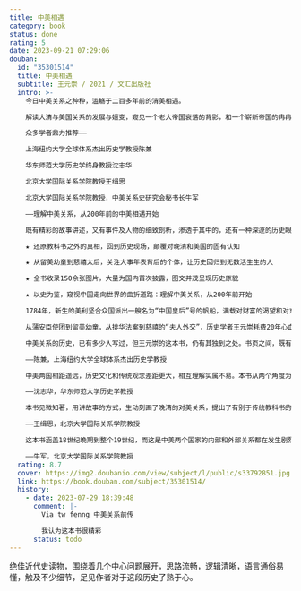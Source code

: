 ```yaml
---
title: 中美相遇
category: book
status: done
rating: 5
date: 2023-09-21 07:29:06
douban:
  id: "35301514"
  title: 中美相遇
  subtitle: 王元崇 / 2021 / 文汇出版社
  intro: >-
    今日中美关系之种种，滥觞于二百多年前的清美相遇。

    解读大清与美国关系的发展与嬗变，窥见一个老大帝国衰落的背影，和一个崭新帝国的冉冉升起。

    众多学者鼎力推荐——

    上海纽约大学全球体系杰出历史学教授陈兼

    华东师范大学历史学终身教授沈志华

    北京大学国际关系学院教授王缉思

    北京大学国际关系学院教授，中美关系史研究会秘书长牛军

    ——理解中美关系，从200年前的中美相遇开始

    既有精彩的故事讲述，又有事件及人物的细致剖析，渗透于其中的，还有一种深邃的历史眼光。处于浩瀚太平洋两端的两个大国，“相遇”最初两百年间的种种恩怨情仇，跃然于纸上，读来发人深省。——陈兼

    ★ 还原教科书之外的真相，回到历史现场，颠覆对晚清和美国的固有认知

    ★ 从留美幼童到慈禧太后，关注大事年表背后的个体，让历史回归到无数活生生的人

    ★ 全书收录150余张图片，大量为国内首次披露，图文并茂呈现历史原貌

    ★ 以史为鉴，窥视中国走向世界的曲折道路：理解中美关系，从200年前开始

    1784年，新生的美利坚合众国派出一艘名为“中国皇后”号的帆船，满载对财富的渴望和对东方文明的幻想，前往乾隆治下的盛世中华；100多年后，大清轰然崩溃，而美国却在通向霸权之路上如日方升。在一个多世纪的相望、相遇与相撞背后，是中国逐渐认清世界，并蹒跚追赶时代脚步的历程。双方的此消彼长，正是两个世界、两个时代交错的侧影。

    从蒲安臣使团到留美幼童，从排华法案到慈禧的“夫人外交”，历史学者王元崇耗费20年心血，收集整理大量原始资料，全面分析清美贸易、政治、军事、文化教育等诸多方面的交往与互动，通过一系列生动具体的细节，在“天朝”与“外夷”、传统与现代的激烈冲突之中，解读进步与保守、开放与封闭的复杂博弈，还原中国走向近代化与国际化的艰辛之旅；打破线性历史观的陈腐教条，重新审视今日中国与美国、与世界的关系。

    中美关系的历史，已有多少人写过，但王元崇的这本书，仍有其独到之处。书页之间，既有精彩的故事讲述，又有事件及人物的细致剖析，渗透于其中的，还有一种深邃的历史眼光。他的生花妙笔之下，处于浩瀚太平洋两端的两个大国，“相遇”最初两百年间的种种恩怨情仇，跃然于纸上，读来发人深省。

    ——陈兼，上海纽约大学全球体系杰出历史学教授

    中美两国相距遥远，历史文化和传统观念差距更大，相互理解实属不易。本书从两个角度为增进中美理解做出了努力。对中美早期交往的历史进行远距离观察，有助于人们看到起点、发展和全貌，而不为近期和现实的一时一事所遮蔽；把高深的学术研究成果转化为大众易于接受的文化作品，有助于更广泛的社会群体了解中美关系的由来，毕竟国家之间相互理解的基础在于民众和舆论。此书值得一读。

    ——沈志华，华东师范大学历史学教授

    本书见微知著，用讲故事的方式，生动刻画了晚清的对美关系，提出了有别于传统教科书的独特视角和观点。

    ——王缉思，北京大学国际关系学院教授

    这本书涵盖18世纪晚期到整个19世纪，而这是中美两个国家的内部和外部关系都在发生剧烈变化的时代，给当时乃至之后很长一段的中美双边关系造成了深刻的影响，人们至今还可清晰感受到那个时代留下的一些基本看法甚至话语。所以，了解这段历史很重要，而这本书的出版恰逢其时。该书是作者的新贡献，内容很丰富，叙述清晰，很有可读性，一些观点对于理解今天中美关系的复杂性也是很有启发的。

    ——牛军，北京大学国际关系学院教授
  rating: 8.7
  cover: https://img2.doubanio.com/view/subject/l/public/s33792851.jpg
  link: https://book.douban.com/subject/35301514/
  history:
    - date: 2023-07-29 18:39:48
      comment: |-
        Via tw fenng 中美关系前传 

        我认为这本书很精彩
      status: todo
---
```


绝佳近代史读物，围绕着几个中心问题展开，思路流畅，逻辑清晰，语言通俗易懂，触及不少细节，足见作者对于这段历史了熟于心。